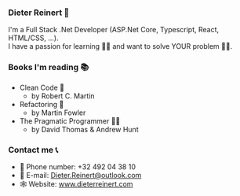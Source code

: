 ### Dieter Reinert 👋

I'm a Full Stack .Net Developer (ASP.Net Core, Typescript, React, HTML/CSS, ...).  
I have a passion for learning 👨‍🎓 and want to solve YOUR problem 👨‍💻.

### Books I'm reading 📚
+ Clean Code 🧹
  + by Robert C. Martin
+ Refactoring 🤖
  + by Martin Fowler
+ The Pragmatic Programmer 👷‍♂️
  + by David Thomas & Andrew Hunt

### Contact me 📞
+ 📱 Phone number: +32 492 04 38 10
+ 📧 E-mail: Dieter.Reinert@outlook.com
+ 🕸 Website: www.dieterreinert.com
